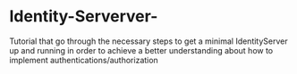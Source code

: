 # Identity-Serverver-
Tutorial that go through the necessary steps to get a minimal IdentityServer up and running in order to achieve a better understanding about how to implement  authentications/authorization
